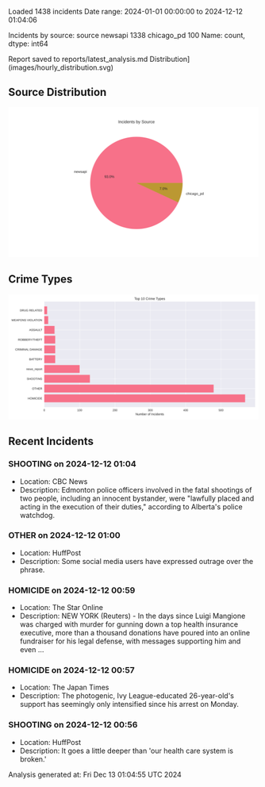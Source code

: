 
Loaded 1438 incidents
Date range: 2024-01-01 00:00:00 to 2024-12-12 01:04:06

Incidents by source:
source
newsapi       1338
chicago_pd     100
Name: count, dtype: int64

Report saved to reports/latest_analysis.md
Distribution](images/hourly_distribution.svg)

## Source Distribution
![Source Distribution](images/source_distribution.svg)

## Crime Types
![Crime Types](images/crime_types.svg)

## Recent Incidents

### SHOOTING on 2024-12-12 01:04
- Location: CBC News
- Description: Edmonton police officers involved in the fatal shootings of two people, including an innocent bystander, were "lawfully placed and acting in the execution of their duties," according to Alberta's police watchdog.


### OTHER on 2024-12-12 01:00
- Location: HuffPost
- Description: Some social media users have expressed outrage over the phrase.


### HOMICIDE on 2024-12-12 00:59
- Location: The Star Online
- Description: NEW YORK (Reuters) - In the days since Luigi Mangione was charged with murder for gunning down a top health insurance executive, more than a thousand donations have poured into an online fundraiser for his legal defense, with messages supporting him and even …


### HOMICIDE on 2024-12-12 00:57
- Location: The Japan Times
- Description: The photogenic, Ivy League-educated 26-year-old's support has seemingly only intensified since his arrest on Monday.


### SHOOTING on 2024-12-12 00:56
- Location: HuffPost
- Description: It goes a little deeper than 'our health care system is broken.'

Analysis generated at: Fri Dec 13 01:04:55 UTC 2024
